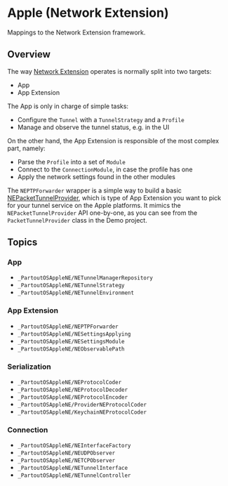 # Apple (Network Extension)

Mappings to the Network Extension framework.

## Overview

The way [Network Extension](https://developer.apple.com/documentation/networkextension) operates is normally split into two targets:

- App
- App Extension

The App is only in charge of simple tasks:

- Configure the ``Tunnel`` with a ``TunnelStrategy`` and a ``Profile``
- Manage and observe the tunnel status, e.g. in the UI

On the other hand, the App Extension is responsible of the most complex part, namely:

- Parse the ``Profile`` into a set of ``Module``
- Connect to the ``ConnectionModule``, in case the profile has one
- Apply the network settings found in the other modules

The ``NEPTPForwarder`` wrapper is a simple way to build a basic [NEPacketTunnelProvider](https://developer.apple.com/documentation/networkextension/nepackettunnelprovider), which is type of App Extension you want to pick for your tunnel service on the Apple platforms. It mimics the `NEPacketTunnelProvider` API one-by-one, as you can see from the `PacketTunnelProvider` class in the Demo project.

## Topics

### App

- ``_PartoutOSAppleNE/NETunnelManagerRepository``
- ``_PartoutOSAppleNE/NETunnelStrategy``
- ``_PartoutOSAppleNE/NETunnelEnvironment``

### App Extension

- ``_PartoutOSAppleNE/NEPTPForwarder``
- ``_PartoutOSAppleNE/NESettingsApplying``
- ``_PartoutOSAppleNE/NESettingsModule``
- ``_PartoutOSAppleNE/NEObservablePath``

### Serialization

- ``_PartoutOSAppleNE/NEProtocolCoder``
- ``_PartoutOSAppleNE/NEProtocolDecoder``
- ``_PartoutOSAppleNE/NEProtocolEncoder``
- ``_PartoutOSAppleNE/ProviderNEProtocolCoder``
- ``_PartoutOSAppleNE/KeychainNEProtocolCoder``

### Connection

- ``_PartoutOSAppleNE/NEInterfaceFactory``
- ``_PartoutOSAppleNE/NEUDPObserver``
- ``_PartoutOSAppleNE/NETCPObserver``
- ``_PartoutOSAppleNE/NETunnelInterface``
- ``_PartoutOSAppleNE/NETunnelController``
